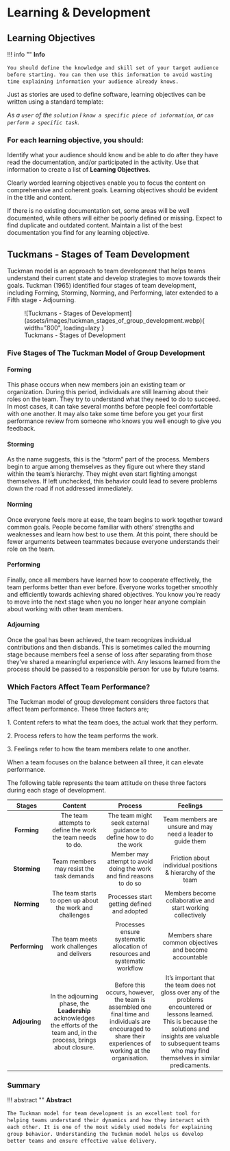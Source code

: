 # Learning & Development

## Learning Objectives
!!! info ""
    **Info**

    You should define the knowledge and skill set of your target audience before starting. You can then use this information to avoid wasting time explaining information your audience already knows.   

Just as stories are used to define software, learning objectives can be written using a standard template:

_As a `user` of the `solution` I `know a specific piece of information`, or `can perform a specific task`._

### For each learning objective, you should:
Identify what your audience should know and be able to do after they have read the documentation, and/or participated in the activity. Use that information to create a list of **Learning Objectives**.

Clearly worded learning objectives enable you to focus the content on comprehensive and coherent goals. Learning objectives should be evident in the title and content.

If there is no existing documentation set, some areas will be well documented, while others will either be poorly defined or missing. Expect to find duplicate and outdated content. Maintain a list of the best documentation you find for any learning objective.

## Tuckmans - Stages of Team Development
Tuckman model is an approach to team development that helps teams understand their current state and develop strategies to move towards their goals. Tuckman (1965) identified four stages of team development, including Forming, Storming, Norming, and Performing, later extended to a Fifth stage - Adjourning.

<figure markdown>
![Tuckmans - Stages of Development](assets/images/tuckman_stages_of_group_development.webp){ width="800", loading=lazy } <figcaption>Tuckmans - Stages of Development</figcaption>
</figure>

### Five Stages of The Tuckman Model of Group Development
#### Forming
This phase occurs when new members join an existing team or organization. During this period, individuals are still learning about their roles on the team. They try to understand what they need to do to succeed. In most cases, it can take several months before people feel comfortable with one another. It may also take some time before you get your first performance review from someone who knows you well enough to give you feedback.

#### Storming
As the name suggests, this is the “storm” part of the process. Members begin to argue among themselves as they figure out where they stand within the team’s hierarchy. They might even start fighting amongst themselves. If left unchecked, this behavior could lead to severe problems down the road if not addressed immediately.

#### Norming
Once everyone feels more at ease, the team begins to work together toward common goals. People become familiar with others’ strengths and weaknesses and learn how best to use them. At this point, there should be fewer arguments between teammates because everyone understands their role on the team.

#### Performing
Finally, once all members have learned how to cooperate effectively, the team performs better than ever before. Everyone works together smoothly and efficiently towards achieving shared objectives. You know you’re ready to move into the next stage when you no longer hear anyone complain about working with other team members.

#### Adjourning
Once the goal has been achieved, the team recognizes individual contributions and then disbands. This is sometimes called the mourning stage because members feel a sense of loss after separating from those they’ve shared a meaningful experience with. Any lessons learned from the process should be passed to a responsible person for use by future teams.

### Which Factors Affect Team Performance?

The Tuckman model of group development considers three factors that affect team performance. These three factors are;

1. Content refers to what the team does, the actual work that they perform.

2. Process refers to how the team performs the work.

3. Feelings refer to how the team members relate to one another.

When a team focuses on the balance between all three, it can elevate performance.

The following table represents the team attitude on these three factors during each stage of development.

|Stages	|Content |Process |Feelings | 
| :---: | :---: | :---: | :---: |
|**Forming**|The team attempts to define the work the team needs to do.|The team might seek external guidance to define how to do the work|Team members are unsure and may need a leader to guide them|
|**Storming**|Team members may resist the task demands|Member may attempt to avoid doing the work and find reasons to do so|Friction about individual positions & hierarchy of the team|
|**Norming**|The team starts to open up about the work and challenges|	Processes start getting defined and adopted|Members become collaborative and start working collectively|
|**Performing**|The team meets work challenges and delivers|Processes ensure systematic allocation of resources and systematic workflow|	Members share common objectives and become accountable|
|**Adjouring**|In the adjourning phase, the **Leadership** acknowledges the efforts of the team and, in the process, brings about closure. |Before this occurs, however, the team is assembled one final time and individuals are encouraged to share their experiences of working at the organisation. |	It’s important that the team does not gloss over any of the problems encountered or lessons learned. This is because the solutions and insights are valuable to subsequent teams who may find themselves in similar predicaments.|

### Summary
!!! abstract ""
    **Abstract**
    
    The Tuckman model for team development is an excellent tool for helping teams understand their dynamics and how they interact with each other. It is one of the most widely used models for explaining group behavior. Understanding the Tuckman model helps us develop better teams and ensure effective value delivery.